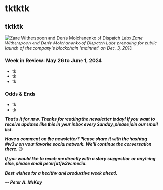# tktktk
## tktktk

![Zane Witherspoon and Denis Molchanenko of Dispatch Labs](https://miro.medium.com/v2/resize:fit:1400/format:webp/1*ehPvBgHMiT5bgqffsDPgAw.jpeg)
*Zane Witherspoon and Denis Molchanenko of Dispatch Labs preparing for public launch of the company's blockchain "mainnet" on Dec. 3, 2018.*

<!--

Lede item. Should run ~450 words. Some possibilities...

- SECBTC: Inadvertently, the SEC has empowered bitcoin over altcoins mightily.

- ALTSEASON: No, it's not coming.

- OPENSOCIAL: Roundup of open standards. Shout out Our biggest fight folks.

     Some relevant links:

     ActivityPub https://en.wikipedia.org/wiki/ActivityPub

     https://uk.finance.yahoo.com/news/billionaire-frank-mccourt-got-divorced-100000144.html

     https://www.aol.com/finance/big-tech-doesnt-billionaire-frank-110418265.html

     https://dsnp.org/

     https://github.com/LibertyDSNP

     https://vimeo.com/showcase/dsnp-public-spec-meeting

     https://nostr.com/

     https://mirror.xyz/about


- 4PART: The four-part market and why it matters.

       Some string...

        Is this crypto stuff going to last?

        Short answer: Yes.

        Longer answer: The first three parts mentioned above will certainly last. Bitcoin and Ethereum have reached such a scale that they certainly are going to last. So will stablecoins as a category, although there may be winners and losers along the way. In other words, I can't necessarily tell you that the exact stablecoins that are widely used today will be the same ones in wide use 10 years from now. But there will certainly be *something* along those lines still in use.

        The fourth part -- "everything else" -- contains a mix of stuff that will last and stuff that won't.

        OK. But where do I even start?

        Read up on the first three categories, gain a thorough understanding, and invest where you believe there is the most value. As for the fourth category, you can safely ignore it as a newbie.

- MLBAI: Yes, MLB could provide examples of AI's applications -- and how they might affect other sorts of workplaces. But MLB is also already providing great examples of how data can be abused. Why is OBP down? Why are pitchers' arms falling apart? How do you judge relevance of a particular piece of data to the mission of an organization and the day-to-day execution of it? Riff on WaPo article at https://www.washingtonpost.com/opinions/2024/04/10/op-moneyballai/

- AISIGNIN: One of the most boring aspects of this new technology is really one of the most important.

- HOMEBIAS: Does it exist in tech, as in the stock market?

-->

### Week in Review: May 26 to June 1, 2024

<!-- Prompt: Leo, please summarize the news article in this browser tab. I'm looking for a paragraph of 2-3 conversational sentences, suitable to use in a newsletter I'm working on. -->

- tk
- tk
- tk

### Odds & Ends

- tk
- tk

_**That's it for now. Thanks for reading the newsletter today! If you want to receive updates like this in your inbox every Sunday, please join our email list.**_

_**Have a comment on the newsletter? Please share it with the hashtag #w3w on your favorite social network. We'll continue the conversation there.**_ 😉

_**If you would like to reach me directly with a story suggestion or anything else, please email peter[at]w3w.media.**_

_**Best wishes for a healthy and productive week ahead.**_  

_**-- Peter A. McKay**_  
